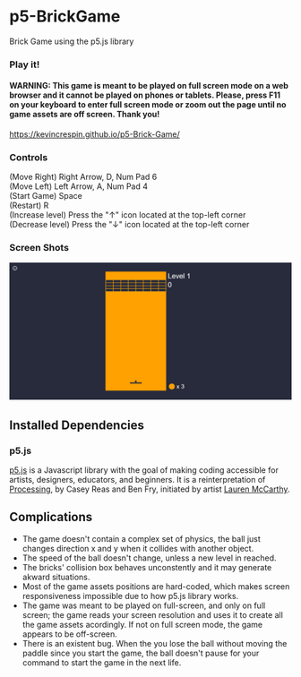 # p5-BrickGame

Brick Game using the p5.js library

### Play it!
#### WARNING: This game is meant to be played on full screen mode on a web browser and it cannot be played on phones or tablets. Please, press F11 on your keyboard to enter full screen mode or zoom out the page until no game assets are off screen. Thank you!
https://kevincrespin.github.io/p5-Brick-Game/

### Controls

(Move Right) Right Arrow, D, Num Pad 6 <br>
(Move Left) Left Arrow, A, Num Pad 4 <br>
(Start Game) Space <br>
(Restart) R <br>
(Increase level) Press the "↑" icon located at the top-left corner <br>
(Decrease level) Press the "↓" icon located at the top-left corner <br>

### Screen Shots

![Game Example](BrickGame.gif)


## Installed Dependencies

### p5.js

[p5.js](http://p5js.org) is a Javascript library with the goal of making coding accessible for artists, designers, educators, and beginners. It is a reinterpretation of [Processing](http://processing.org), by Casey Reas and Ben Fry, initiated by artist [Lauren McCarthy](http://www.lauren-mccarthy.com/).

## Complications

* The game doesn't contain a complex set of physics, the ball just changes direction x and y when it collides with another object.
* The speed of the ball doesn't change, unless a new level in reached.
* The bricks' collision box behaves unconstently and it may generate akward situations.
* Most of the game assets positions are hard-coded, which makes screen responsiveness impossible due to how p5.js library works.
* The game was meant to be played on full-screen, and only on full screen; the game reads your screen resolution and uses it to create all the game assets acordingly. If not on full screen mode, the game appears to be off-screen.
* There is an existent bug. When the you lose the ball without moving the paddle since you start the game, the ball doesn't pause for your command to start the game in the next life.
